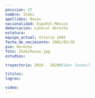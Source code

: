 ```yaml
---
posicion: 27
nombre: Iñaki
apellidos: Rosas
nacionalidad: Español-México
demarcacion: Lateral derecho
estatura: 
equipo_actual: Vitoria 1945
fecha_de_nacimiento: 2001/03/30
pie: derecho
foto: IñakiRosas.jpg 
estudios:

trayectoria: 2019 - 2020#Eibar Juvenil

titulos:
logros:

video:
---
```

